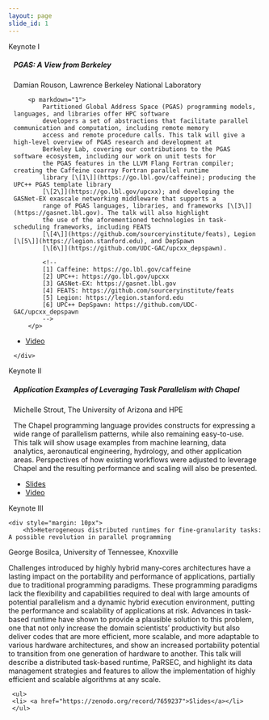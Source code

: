 ```yaml
---
layout: page
slide_id: 1
---
```


<div class="card">
	<div class="card-header text-white bg-inverse"><i class="fa fa-users mr-3" aria-hidden="true"></i>Keynote I</div>
	<div style="margin: 10px">
		<h5>PGAS: A View from Berkeley</h5>
		<p>Damian Rouson, Lawrence Berkeley National Laboratory</p>

		<p markdown="1">
			Partitioned Global Address Space (PGAS) programming models, languages, and libraries offer HPC software
			developers a set of abstractions that facilitate parallel communication and computation, including remote memory
			access and remote procedure calls. This talk will give a high-level overview of PGAS research and development at
			Berkeley Lab, covering our contributions to the PGAS software ecosystem, including our work on unit tests for
			the PGAS features in the LLVM Flang Fortran compiler; creating the Caffeine coarray Fortran parallel runtime
			library [\[1\]](https://go.lbl.gov/caffeine); producing the UPC++ PGAS template library
			[\[2\]](https://go.lbl.gov/upcxx); and developing the GASNet-EX exascale networking middleware that supports a
			range of PGAS languages, libraries, and frameworks [\[3\]](https://gasnet.lbl.gov). The talk will also highlight
			the use of the aforementioned technologies in task-scheduling frameworks, including FEATS
			[\[4\]](https://github.com/sourceryinstitute/feats), Legion [\[5\]](https://legion.stanford.edu), and DepSpawn
			[\[6\]](https://github.com/UDC-GAC/upcxx_depspawn).

			<!--
			[1] Caffeine: https://go.lbl.gov/caffeine
			[2] UPC++: https://go.lbl.gov/upcxx
			[3] GASNet-EX: https://gasnet.lbl.gov
			[4] FEATS: https://github.com/sourceryinstitute/feats
			[5] Legion: https://legion.stanford.edu
			[6] UPC++ DepSpawn: https://github.com/UDC-GAC/upcxx_depspawn
			-->
		</p>
<ul>
     <li> <a href="https://youtu.be/sawEv3UFcmE">Video</a></li>
     </ul>
    
	</div>
</div>

<div class="card">
	<div class="card-header text-white bg-inverse"><i class="fa fa-users mr-3" aria-hidden="true"></i>Keynote II</div>
		<div style="margin: 10px">
		<h5>Application Examples of Leveraging Task Parallelism with Chapel</h5>
		<p>Michelle Strout, The University of Arizona and HPE</p>
        The Chapel programming language provides constructs for expressing a wide range of parallelism patterns, while also remaining easy-to-use. This talk will show usage examples from machine learning, data analytics, aeronautical engineering, hydrology, and other application areas. Perspectives of how existing workflows were adjusted to leverage Chapel and the resulting performance and scaling will also be presented.
	 <ul>
     <li> <a href="https://zenodo.org/record/7658948">Slides</a></li>
     <li> <a href="https://www.youtube.com/watch?v=nS-g6ZCjAKQ">Video</a></li>
     </ul>
    </div>
</div>

<div class="card">
	<div class="card-header text-white bg-inverse"><i class="fa fa-users mr-3" aria-hidden="true"></i>Keynote III</div>

	<div style="margin: 10px">
		<h5>Heterogeneous distributed runtimes for fine-granularity tasks: A possible revolution in parallel programming
</h5>
		<p>George Bosilca, University of Tennessee, Knoxville</p>
Challenges introduced by highly hybrid many-cores architectures have a lasting impact on the portability and performance of applications, partially due to traditional programming paradigms. These programming paradigms lack the flexibility and capabilities required to deal with large amounts of potential parallelism and a dynamic hybrid execution environment, putting the performance and scalability of applications at risk. Advances in task-based runtime have shown to provide a plausible solution to this problem, one that not only increase the domain scientists’ productivity but also deliver codes that are more efficient, more scalable, and more adaptable to various hardware architectures, and show an increased portability potential to transition from one generation of hardware to another. This talk will describe a distributed task-based runtime, PaRSEC, and highlight its data management strategies and features to allow the implementation of highly efficient and scalable algorithms at any scale.

	 <ul>
     <li> <a href="https://zenodo.org/record/7659237">Slides</a></li>
     </ul>

</div>
</div>
